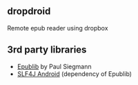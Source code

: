 ## dropdroid

Remote epub reader using dropbox

## 3rd party libraries

* [Epublib](http://www.siegmann.nl/epublib) by Paul Siegmann
* [SLF4J Android](http://www.slf4j.org/android/) (dependency of Epublib)